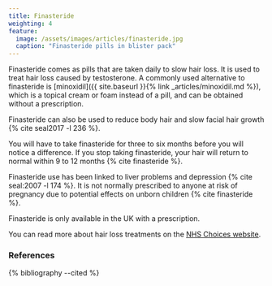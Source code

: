 ```yaml
---
title: Finasteride
weighting: 4
feature:
  image: /assets/images/articles/finasteride.jpg
  caption: "Finasteride pills in blister pack"
---
```


Finasteride comes as pills that are taken daily to slow hair loss. It is used to treat hair loss caused by testosterone. A commonly used alternative to finasteride is [minoxidil]({{ site.baseurl }}{% link _articles/minoxidil.md %}), which is a topical cream or foam instead of a pill, and can be obtained without a prescription.

Finasteride can also be used to reduce body hair and slow facial hair growth {% cite seal2017 -l 236 %}.

You will have to take finasteride for three to six months before you will notice a difference. If you stop taking finasteride, your hair will return to normal within 9 to 12 months {% cite finasteride %}.

Finasteride use has been linked to liver problems and depression {% cite seal:2007 -l 174 %}. It is not normally prescribed to anyone at risk of pregnancy due to potential effects on unborn children {% cite finasteride %}.

Finasteride is only available in the UK with a prescription.

You can read more about hair loss treatments on the [NHS Choices website](http://www.nhs.uk/Conditions/Hair-loss/Pages/Treatment.aspx).

### References

{% bibliography --cited %}